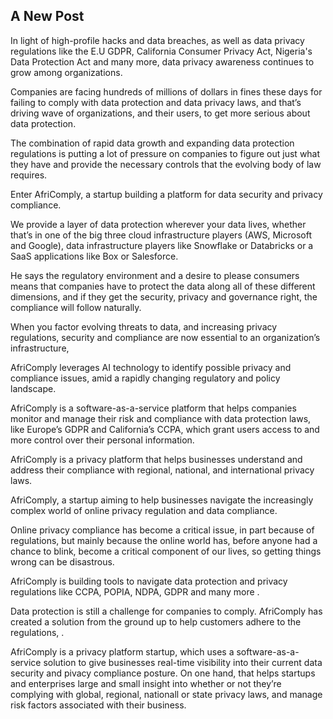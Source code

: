 ## A New Post

In light of high-profile hacks and data breaches, as well as data privacy regulations like the E.U GDPR, California Consumer Privacy Act, Nigeria's Data Protection Act and many more, data privacy awareness continues to grow among organizations.  


Companies are facing hundreds of millions of dollars in fines these days for failing to comply with data protection and data privacy laws, and that’s driving wave of organizations, and their users, to get more serious about data protection. 

The combination of rapid data growth and expanding data protection regulations is putting a lot of pressure on companies to figure out just what they have and provide the necessary controls that the evolving body of law requires.

Enter AfriComply, a startup building a platform for data security and privacy compliance.

We provide a layer of data protection wherever your data lives, whether that’s in one of the big three cloud infrastructure players (AWS, Microsoft and Google), data infrastructure players like Snowflake or Databricks or a SaaS applications like Box or Salesforce.


He says the regulatory environment and a desire to please consumers means that companies have to protect the data along all of these different dimensions, and if they get the security, privacy and governance right, the compliance will follow naturally.

When you factor evolving threats to data, and increasing privacy regulations, security and compliance are now essential to an organization’s infrastructure,

AfriComply leverages AI technology to identify possible privacy and compliance issues, amid a rapidly changing regulatory and policy landscape.
 
AfriComply is a software-as-a-service platform that helps companies monitor and manage their risk and compliance with data protection laws, like Europe’s GDPR and California’s CCPA, which grant users access to and more control over their personal information.


AfriComply is a privacy platform that helps businesses understand and address their compliance with regional, national, and international privacy laws. 

AfriComply, a startup aiming to help businesses navigate the increasingly complex world of online privacy regulation and data compliance.

Online privacy compliance has become a critical issue, in part because of regulations, but mainly because the online world has, before anyone had a chance to blink, become a critical component of our lives, so getting things wrong can be disastrous.

AfriComply is building tools to navigate data protection and privacy regulations like CCPA, POPIA, NDPA, GDPR and many more .

Data protection is still a challenge for companies to comply. AfriComply has created a solution from the ground up to help customers adhere to the regulations, .

AfriComply is a privacy platform startup, which uses a software-as-a-service solution to give businesses real-time visibility into their current data security and pivacy compliance posture. On one hand, that helps startups and enterprises large and small insight into whether or not they’re complying with global, regional, nationall or state privacy laws, and manage risk factors associated with their business.